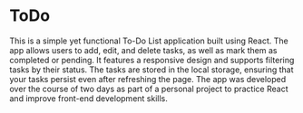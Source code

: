 # ToDo
This is a simple yet functional To-Do List application built using React. The app allows users to add, edit, and delete tasks, as well as mark them as completed or pending. It features a responsive design and supports filtering tasks by their status. The tasks are stored in the local storage, ensuring that your tasks persist even after refreshing the page. The app was developed over the course of two days as part of a personal project to practice React and improve front-end development skills.
